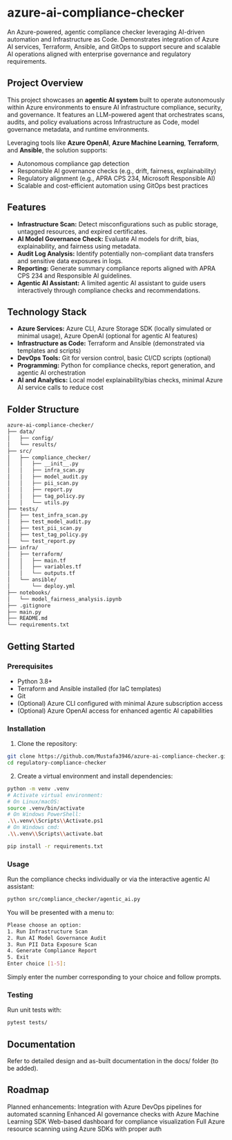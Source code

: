 # azure-ai-compliance-checker

An Azure-powered, agentic compliance checker leveraging AI-driven automation and Infrastructure as Code. Demonstrates integration of Azure AI services, Terraform, Ansible, and GitOps to support secure and scalable AI operations aligned with enterprise governance and regulatory requirements.

## Project Overview

This project showcases an **agentic AI system** built to operate autonomously within Azure environments to ensure AI infrastructure compliance, security, and governance. It features an LLM-powered agent that orchestrates scans, audits, and policy evaluations across Infrastructure as Code, model governance metadata, and runtime environments.

Leveraging tools like **Azure OpenAI**, **Azure Machine Learning**, **Terraform**, and **Ansible**, the solution supports:

- Autonomous compliance gap detection
- Responsible AI governance checks (e.g., drift, fairness, explainability)
- Regulatory alignment (e.g., APRA CPS 234, Microsoft Responsible AI)
- Scalable and cost-efficient automation using GitOps best practices


## Features

- **Infrastructure Scan:** Detect misconfigurations such as public storage, untagged resources, and expired certificates.
- **AI Model Governance Check:** Evaluate AI models for drift, bias, explainability, and fairness using metadata.
- **Audit Log Analysis:** Identify potentially non-compliant data transfers and sensitive data exposures in logs.
- **Reporting:** Generate summary compliance reports aligned with APRA CPS 234 and Responsible AI guidelines.
- **Agentic AI Assistant:** A limited agentic AI assistant to guide users interactively through compliance checks and recommendations.

## Technology Stack

- **Azure Services:** Azure CLI, Azure Storage SDK (locally simulated or minimal usage), Azure OpenAI (optional for agentic AI features)
- **Infrastructure as Code:** Terraform and Ansible (demonstrated via templates and scripts)
- **DevOps Tools:** Git for version control, basic CI/CD scripts (optional)
- **Programming:** Python for compliance checks, report generation, and agentic AI orchestration
- **AI and Analytics:** Local model explainability/bias checks, minimal Azure AI service calls to reduce cost

## Folder Structure
```bash
azure-ai-compliance-checker/
├── data/
│   ├── config/
│   └── results/
├── src/
│   ├── compliance_checker/
│   │   ├── __init__.py
│   │   ├── infra_scan.py
│   │   ├── model_audit.py
│   │   ├── pii_scan.py
│   │   ├── report.py
│   │   ├── tag_policy.py
│   │   └── utils.py
├── tests/
│   ├── test_infra_scan.py
│   ├── test_model_audit.py
│   ├── test_pii_scan.py
│   ├── test_tag_policy.py
│   └── test_report.py
├── infra/
│   ├── terraform/
│   │   ├── main.tf
│   │   ├── variables.tf
│   │   └── outputs.tf
│   └── ansible/
│       └── deploy.yml
├── notebooks/
│   └── model_fairness_analysis.ipynb
├── .gitignore
├── main.py
├── README.md
└── requirements.txt
```

## Getting Started

### Prerequisites

- Python 3.8+
- Terraform and Ansible installed (for IaC templates)
- Git
- (Optional) Azure CLI configured with minimal Azure subscription access
- (Optional) Azure OpenAI access for enhanced agentic AI capabilities

### Installation

1. Clone the repository:

```bash
git clone https://github.com/Mustafa3946/azure-ai-compliance-checker.git
cd regulatory-compliance-checker
```
2. Create a virtual environment and install dependencies:
```bash
python -m venv .venv
# Activate virtual environment:
# On Linux/macOS:
source .venv/bin/activate
# On Windows PowerShell:
.\\.venv\\Scripts\\Activate.ps1
# On Windows cmd:
.\\.venv\\Scripts\\activate.bat

pip install -r requirements.txt
```

### Usage
Run the compliance checks individually or via the interactive agentic AI assistant:
```bash
python src/compliance_checker/agentic_ai.py
```
You will be presented with a menu to:

```bash
Please choose an option:
1. Run Infrastructure Scan
2. Run AI Model Governance Audit
3. Run PII Data Exposure Scan
4. Generate Compliance Report
5. Exit
Enter choice [1-5]:
```

Simply enter the number corresponding to your choice and follow prompts.

### Testing
Run unit tests with:
```bash
pytest tests/
```
## Documentation
Refer to detailed design and as-built documentation in the docs/ folder (to be added).

## Roadmap
Planned enhancements:
Integration with Azure DevOps pipelines for automated scanning
Enhanced AI governance checks with Azure Machine Learning SDK
Web-based dashboard for compliance visualization
Full Azure resource scanning using Azure SDKs with proper auth
